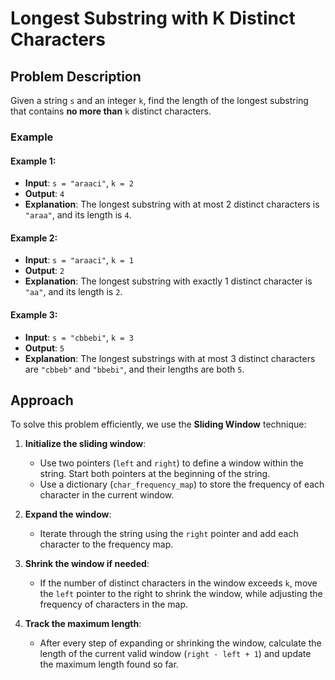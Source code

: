 # Longest Substring with K Distinct Characters

## Problem Description

Given a string `s` and an integer `k`, find the length of the longest substring that contains **no more than** `k` distinct characters.

### Example

#### Example 1:
- **Input**: `s = "araaci"`, `k = 2`
- **Output**: `4`
- **Explanation**: The longest substring with at most 2 distinct characters is `"araa"`, and its length is `4`.

#### Example 2:
- **Input**: `s = "araaci"`, `k = 1`
- **Output**: `2`
- **Explanation**: The longest substring with exactly 1 distinct character is `"aa"`, and its length is `2`.

#### Example 3:
- **Input**: `s = "cbbebi"`, `k = 3`
- **Output**: `5`
- **Explanation**: The longest substrings with at most 3 distinct characters are `"cbbeb"` and `"bbebi"`, and their lengths are both `5`.

## Approach

To solve this problem efficiently, we use the **Sliding Window** technique:

1. **Initialize the sliding window**: 
   - Use two pointers (`left` and `right`) to define a window within the string. Start both pointers at the beginning of the string.
   - Use a dictionary (`char_frequency_map`) to store the frequency of each character in the current window.

2. **Expand the window**:
   - Iterate through the string using the `right` pointer and add each character to the frequency map.

3. **Shrink the window if needed**:
   - If the number of distinct characters in the window exceeds `k`, move the `left` pointer to the right to shrink the window, while adjusting the frequency of characters in the map.

4. **Track the maximum length**:
   - After every step of expanding or shrinking the window, calculate the length of the current valid window (`right - left + 1`) and update the maximum length found so far.

